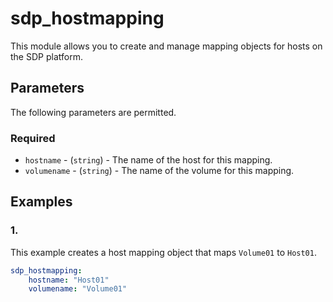 # sdp_hostmapping

This module allows you to create and manage mapping objects for hosts on the SDP platform. 

## Parameters

The following parameters are permitted.

### Required
* `hostname` - (`string`) - The name of the host for this mapping. 
* `volumename` - (`string`) - The name of the volume for this mapping. 


## Examples
### 1. 
This example creates a host mapping object that maps `Volume01` to `Host01`. 
```yaml
sdp_hostmapping:
    hostname: "Host01"
    volumename: "Volume01"
```

